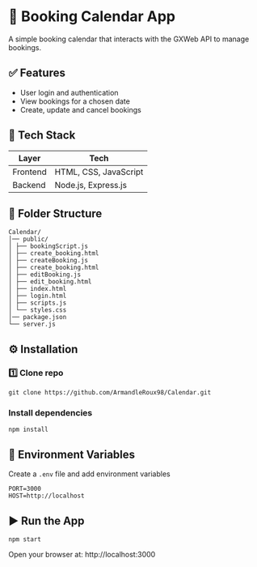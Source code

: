 # 📅 Booking Calendar App
A simple booking calendar that interacts with the GXWeb API to manage bookings.
## ✅ Features
- User login and authentication
- View bookings for a chosen date
- Create, update and cancel bookings
## 🧠 Tech Stack
| Layer | Tech |
|------|------|
| Frontend | HTML, CSS, JavaScript |
| Backend | Node.js, Express.js |
## 📂 Folder Structure
```
Calendar/
│── public/
│ ├── bookingScript.js
│ ├── create_booking.html
│ ├── createBooking.js
│ ├── create_booking.html
│ ├── editBooking.js
│ ├── edit_booking.html
│ ├── index.html
│ ├── login.html
│ ├── scripts.js 
│ └── styles.css
│── package.json
└── server.js 
```
## ⚙️ Installation
### 1️⃣ Clone repo
```
git clone https://github.com/ArmandleRoux98/Calendar.git
```
### Install dependencies
```
npm install
```

## 🔑 Environment Variables
Create a `.env` file and add environment variables
```
PORT=3000
HOST=http://localhost
```

## ▶️ Run the App
```
npm start
```

Open your browser at: http://localhost:3000
